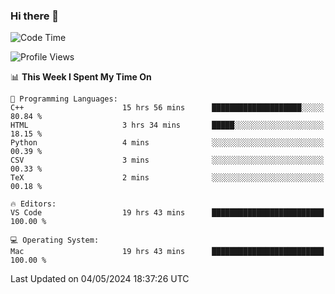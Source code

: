 ### Hi there 👋

<!--START_SECTION:waka-->
![Code Time](http://img.shields.io/badge/Code%20Time-529%20hrs%2057%20mins-blue)

![Profile Views](http://img.shields.io/badge/Profile%20Views-5-blue)

📊 **This Week I Spent My Time On** 

```text
💬 Programming Languages: 
C++                      15 hrs 56 mins      ████████████████████░░░░░   80.84 % 
HTML                     3 hrs 34 mins       █████░░░░░░░░░░░░░░░░░░░░   18.15 % 
Python                   4 mins              ░░░░░░░░░░░░░░░░░░░░░░░░░   00.39 % 
CSV                      3 mins              ░░░░░░░░░░░░░░░░░░░░░░░░░   00.33 % 
TeX                      2 mins              ░░░░░░░░░░░░░░░░░░░░░░░░░   00.18 % 

🔥 Editors: 
VS Code                  19 hrs 43 mins      █████████████████████████   100.00 % 

💻 Operating System: 
Mac                      19 hrs 43 mins      █████████████████████████   100.00 % 
```


 Last Updated on 04/05/2024 18:37:26 UTC
<!--END_SECTION:waka-->

<!--
**JackeyHua-SJTU/JackeyHua-SJTU** is a ✨ _special_ ✨ repository because its `README.md` (this file) appears on your GitHub profile.

Here are some ideas to get you started:

- 🔭 I’m currently working on ...
- 🌱 I’m currently learning ...
- 👯 I’m looking to collaborate on ...
- 🤔 I’m looking for help with ...
- 💬 Ask me about ...
- 📫 How to reach me: ...
- 😄 Pronouns: ...
- ⚡ Fun fact: ...
-->
